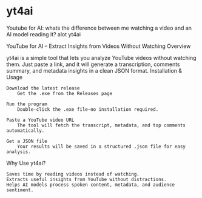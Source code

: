 # yt4ai
Youtube for AI: whats the difference between me watching a video and an AI model reading it? alot
yt4ai

YouTube for AI – Extract Insights from Videos Without Watching
Overview

yt4ai is a simple tool that lets you analyze YouTube videos without watching them. Just paste a link, and it will generate a transcription, comments summary, and metadata insights in a clean JSON format.
Installation & Usage

    Download the latest release
        Get the .exe from the Releases page

    Run the program
        Double-click the .exe file—no installation required.

    Paste a YouTube video URL
        The tool will fetch the transcript, metadata, and top comments automatically.

    Get a JSON file
        Your results will be saved in a structured .json file for easy analysis.

Why Use yt4ai?

    Saves time by reading videos instead of watching.
    Extracts useful insights from YouTube without distractions.
    Helps AI models process spoken content, metadata, and audience sentiment.
